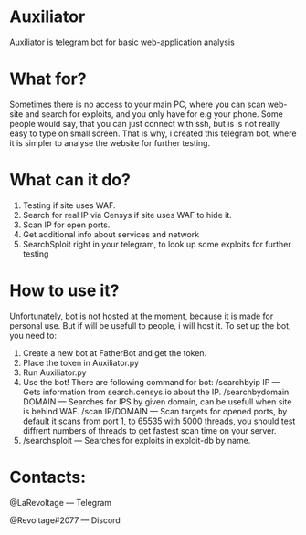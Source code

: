 # Auxiliator
Auxiliator is telegram bot for basic web-application analysis
# What for?
Sometimes there is no access to your main PC, where you can scan web-site and search for exploits, and you only have for e.g your phone.
Some people would say, that you can just connect with ssh, but is is not really easy to type on small screen.
That is why, i created this telegram bot, where it is simpler to analyse the website for further testing.
# What can it do?
1. Testing if site uses WAF.
2. Search for real IP via Censys if site uses WAF to hide it.
3. Scan IP for open ports.
4. Get additional info about services and network
5. SearchSploit right in your telegram, to look up some exploits for further testing
# How to use it?
Unfortunately, bot is not hosted at the moment, because it is made for personal use. But if will be usefull to people, i will host it.
To set up the bot, you need to:
1. Create a new bot at FatherBot and get the token.
2. Place the token in Auxiliator.py
3. Run Auxiliator.py
4. Use the bot!
There are following command for bot:
/searchbyip IP — Gets information from search.censys.io about the IP.
/searchbydomain DOMAIN — Searches for IPS by given domain, can be usefull when site is behind WAF.
/scan IP/DOMAIN — Scan targets for opened ports, by default it scans from port 1, to 65535 with 5000 threads, you should test diffrent numbers of threads to get fastest scan time on your server.
4. /searchsploit — Searches for exploits in exploit-db by name.
# Contacts:
@LaRevoltage — Telegram

@Revoltage#2077 — Discord
